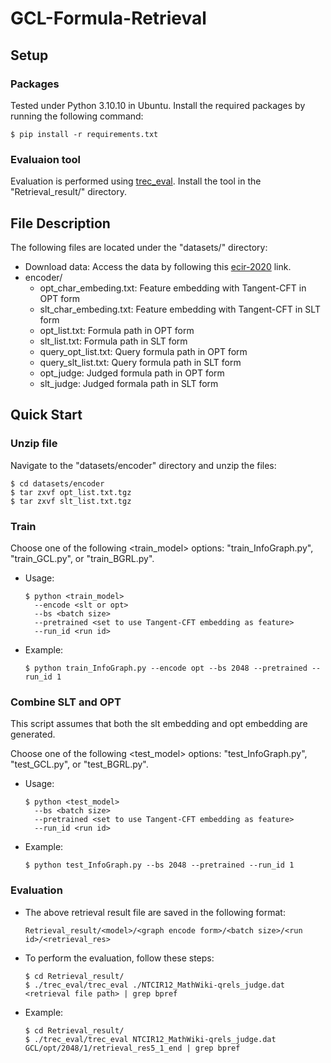 # GCL-Formula-Retrieval

## Setup

### Packages
Tested under Python 3.10.10 in Ubuntu. Install the required packages by running the following command:
```
$ pip install -r requirements.txt
```
### Evaluaion tool
Evaluation is performed using [trec_eval](https://github.com/usnistgov/trec_eval). Install the tool in the "Retrieval_result/" directory.

## File Description
The following files are located under the "datasets/" directory:
* Download data: Access the data by following this [ecir-2020](https://drive.google.com/drive/folders/1emboT7k4m7yKjru3AOb1xScZgbUnQuC8) link.
* encoder/
  * opt_char_embeding.txt: Feature embedding with Tangent-CFT in OPT form
  * slt_char_embeding.txt: Feature embedding with Tangent-CFT in SLT form
  * opt_list.txt: Formula path in OPT form
  * slt_list.txt: Formula path in SLT form
  * query_opt_list.txt: Query formula path in OPT form
  * query_slt_list.txt: Query formula path in SLT form
  * opt_judge: Judged formula path in OPT form
  * slt_judge: Judged formala path in SLT form

## Quick Start
### Unzip file

Navigate to the "datasets/encoder" directory and unzip the files:
```
$ cd datasets/encoder
$ tar zxvf opt_list.txt.tgz
$ tar zxvf slt_list.txt.tgz
```

### Train
Choose one of the following <train_model> options: "train_InfoGraph.py", "train_GCL.py", or "train_BGRL.py".
* Usage:
  ```
  $ python <train_model>
    --encode <slt or opt>
    --bs <batch size>
    --pretrained <set to use Tangent-CFT embedding as feature>
    --run_id <run id>
  ```
* Example:
  ```
  $ python train_InfoGraph.py --encode opt --bs 2048 --pretrained --run_id 1
  ```

### Combine SLT and OPT

This script assumes that both the slt embedding and opt embedding are generated.

Choose one of the following <test_model> options: "test_InfoGraph.py", "test_GCL.py", or "test_BGRL.py".

* Usage:
  ```
  $ python <test_model>
    --bs <batch size>
    --pretrained <set to use Tangent-CFT embedding as feature>
    --run_id <run id>
  ```
* Example:
  ```
  $ python test_InfoGraph.py --bs 2048 --pretrained --run_id 1
  ```

### Evaluation
* The above retrieval result file are saved in the following format:
  ```
  Retrieval_result/<model>/<graph encode form>/<batch size>/<run id>/<retrieval_res>
  ```
* To perform the evaluation, follow these steps:
  ```
  $ cd Retrieval_result/
  $ ./trec_eval/trec_eval ./NTCIR12_MathWiki-qrels_judge.dat <retrieval file path> | grep bpref
  ```
* Example:
  ```
  $ cd Retrieval_result/
  $ ./trec_eval/trec_eval NTCIR12_MathWiki-qrels_judge.dat GCL/opt/2048/1/retrieval_res5_1_end | grep bpref
  ```
